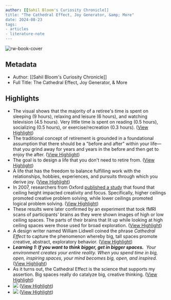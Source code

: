 ```yaml
---
author: [[Sahil Bloom's Curiosity Chronicle]]
title: "The Cathedral Effect, Joy Generator, &amp; More"
date: 2024-08-23
tags: 
- articles
- literature-note
---
```

![rw-book-cover](https://readwise-assets.s3.amazonaws.com/static/images/article3.5c705a01b476.png)

## Metadata
- Author: [[Sahil Bloom's Curiosity Chronicle]]
- Full Title: The Cathedral Effect, Joy Generator, & More

## Highlights
- The visual shows that the majority of a retiree's time is spent on sleeping (9 hours), relaxing and leisure (6 hours), and watching television (4.5 hours). Very little time is spent on reading (0.5 hours), socializing (0.5 hours), or exercise/recreation (0.3 hours). ([View Highlight](https://read.readwise.io/read/01j5zy2xkedw3f5xjpj55h35my))
- The traditional concept of retirement is grounded in a foundational assumption that there should be a "before and after" within your life—that you grind away for years and years in the before and then get to enjoy the after. ([View Highlight](https://read.readwise.io/read/01j5zy350ttv6mv7mne4pbd08z))
- The goal is to design a life that you don't need to retire from. ([View Highlight](https://read.readwise.io/read/01j5zy38my23kaw1ymgy498g8m))
- A life that has the freedom to balance fulfilling work with the relationships, hobbies, experiences, and pursuits through which you derive joy. ([View Highlight](https://read.readwise.io/read/01j5zy3b46rha1w6g5md2zmd2f))
- In 2007, researchers from Oxford [published a study](https://click.convertkit-mail4.com/5quowvemxvb7hv6qv9ea6h94xo444tn/58hvh7hm26d7enb6/aHR0cHM6Ly93d3cuanN0b3Iub3JnL3N0YWJsZS8xMC4xMDg2LzUxOTE0Ng==) that found that ceiling height impacted creativity and focus. Specifically, higher ceilings promoted creative problem solving, while lower ceilings promoted logical problem solving. ([View Highlight](https://read.readwise.io/read/01j5zy3y42ygf9q6phcrkzrvnp))
- These results were later confirmed by an experiment that took fMRI scans of participants' brains as they were shown images of high or low ceiling spaces. The parts of their brains that lit up while looking at high ceiling spaces were those used for broad exploration. ([View Highlight](https://read.readwise.io/read/01j5zy428wam92tmxh7s69vzsy))
- A design writer named William Lidwell coined the phrase *Cathedral Effect* to capture the phenomenon whereby big, tall spaces promote creative, abstract, exploratory behavior. ([View Highlight](https://read.readwise.io/read/01j5zy475s3v677v0rm9j6v81x))
- ***Learning 1: If you want to think bigger, get in bigger spaces.***
  *​*
  *Your environment creates your entire reality. When you spend time in big, open, inspiring spaces, your mind becomes big, open, and inspired.* ([View Highlight](https://read.readwise.io/read/01j5zy6hqdyd478kz8gydwfg5q))
- As it turns out, the Cathedral Effect is the science that supports my assertion. Big spaces really do catalyze big, creative thinking. ([View Highlight](https://read.readwise.io/read/01j5zyfgv9wysf850y0gpxne37))
- ![](https://embed.filekitcdn.com/e/vPLTnfkVPWWhcEdwuDSHov/sZWsxqWgsKqpseHTTbyrRn) ([View Highlight](https://read.readwise.io/read/01j5zyfte1fc6w4nnx6f3pmdt0))
- ![](https://embed.filekitcdn.com/e/vPLTnfkVPWWhcEdwuDSHov/sZWsxqWgsKqpseHTTbyrRn) ([View Highlight](https://read.readwise.io/read/01j5zyftg5ha5ar3rvrfyh8f83))
